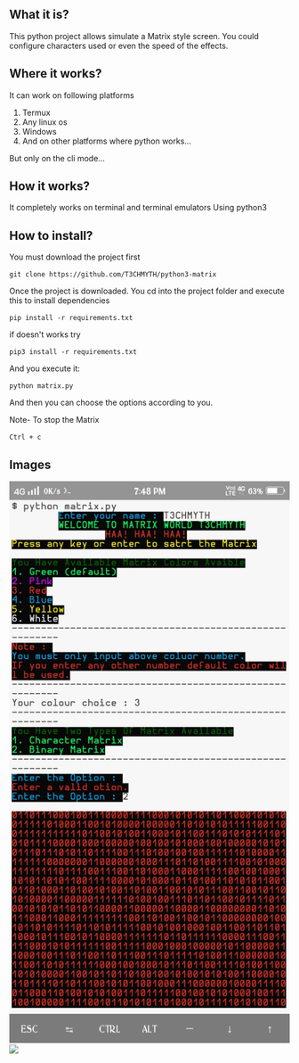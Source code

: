 ## What it is?
This python project allows simulate a Matrix style screen. You could configure characters used or even the speed of
the effects.

## Where it works?
It can work on following platforms
1. Termux
2. Any linux os
3. Windows
4. And on other platforms where python works... 

But only on the cli mode... 

## How it works?
It completely works on terminal and terminal emulators
Using python3

## How to install?
You must download the project first

```
git clone https://github.com/T3CHMYTH/python3-matrix

```

Once the project is downloaded. You cd into the project folder and execute this to install dependencies

```
pip install -r requirements.txt

```
if doesn't works try

```
pip3 install -r requirements.txt

```

And you execute it:

```
python matrix.py

```

And then you can choose the options according to you.

Note-
To stop the Matrix

```
Ctrl + c

```
## Images

![](Images/termux-screen-short.jpg)
![](Images/termux-screenshort-2.jpg)
